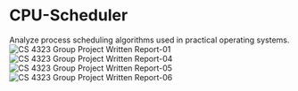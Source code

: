# CPU-Scheduler
 Analyze process scheduling algorithms used in practical operating systems.
![CS 4323 Group Project Written Report-01](https://user-images.githubusercontent.com/98559773/228287752-19258882-8162-4046-a340-626594240cff.jpg)
![CS 4323 Group Project Written Report-04](https://user-images.githubusercontent.com/98559773/228287756-405362ff-ac48-4f28-9332-5436f070783e.jpg)
![CS 4323 Group Project Written Report-05](https://user-images.githubusercontent.com/98559773/228287759-53ca8e4f-5f8b-40ca-8e4e-b737b636f881.jpg)
![CS 4323 Group Project Written Report-06](https://user-images.githubusercontent.com/98559773/228287763-8246c758-8d4a-4c68-a8ad-eaaedec7e4a6.jpg)
